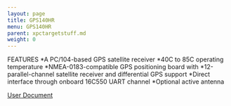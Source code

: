 ```yaml
---
layout: page
title: GPS140HR
menu: GPS140HR
parent: xpctargetstuff.md
weight: 0
---
```


FEATURES
*A PC/104-based GPS satellite receiver
*40C to 85C operating temperature
*NMEA-0183-compatible GPS positioning board with *12-parallel-channel satellite receiver and differential GPS support
*Direct interface through onboard 16C550 UART channel
*Optional active antenna

[User Document](https://www.rtd.com/NEW_manuals/hardware/utilitymodules/GPS140.pdf)
